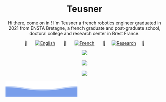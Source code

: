 <h1 align="center">Teusner</h1>

<p align="center">
  Hi there, come on in ! I'm Teusner a french robotics engineer graduated in 2021 from ENSTA Bretagne, a french graduate and post-graduate school, doctoral college and research center in Brest France.
</p>

<p style="display: grid; grid-template-columns: 25px 100px 25px 100px 25px 100px 25px; justify-content: center; justify-items: center; align-items: center">
  🔹
  <a href="https://github.com/Teusner/Resume/blob/english/cv/cv.pdf" style="display: grid">
    <img alt="English" src="https://img.shields.io/badge/%F0%9F%87%AC%F0%9F%87%A7-English-blue.svg"/>
  </a>
  🔹
  <a href="https://github.com/Teusner/Resume/blob/french/cv/cv.pdf" style="display: grid">
    <img alt="French" src="https://img.shields.io/badge/%F0%9F%87%AB%F0%9F%87%B7-Français-blue.svg"/>
  </a>
  🔹
  <a href="https://github.com/Teusner/Resume/blob/research/cv/cv.pdf" style="display: grid">
    <img alt="Research" src="https://img.shields.io/badge/%F0%9F%8F%B3%EF%B8%8F%E2%80%8D%E2%9A%A7%EF%B8%8F-Research-blue.svg"/>
  </a>
  🔹
</p>

<p align="center">
<a href="https://www.linkedin.com/in/quentin-brt/"><img src="https://img.shields.io/badge/-Quentin%20Brateau-blue?style=flat&logo=Linkedin&logoColor=white&link=https://www.linkedin.com/in/quentin-brt/" /></a>
</p>

<p align="center">
  <a href="https://github.com/Teusner"><img src="https://github-readme-stats.vercel.app/api?username=Teusner&show_icons=true" /></a>
</p>

<p align="center">
  <a href="https://github.com/Teusner"><img src="https://github-readme-stats.vercel.app/api/top-langs/?username=Teusner&layout=compact&hide=jupyter%20notebook" /></a>
</p>


![Bottom Header](https://raw.githubusercontent.com/Teusner/Teusner/main/bottom_header.svg)
<br>
</p>
